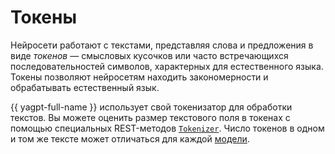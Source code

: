 # Токены

Нейросети работают с текстами, представляя слова и предложения в виде _токенов_ — смысловых кусочков или часто встречающихся последовательностей символов, характерных для естественного языка. Токены позволяют нейросетям находить закономерности и обрабатывать естественный язык. 

{{ yagpt-full-name }} использует свой токенизатор для обработки текстов. Вы можете оценить размер текстового поля в токенах с помощью специальных REST-методов [`Tokenizer`](..//text-generation/api-ref/Tokenizer/index.md). Число токенов в одном и том же тексте может отличаться для каждой [модели](models).